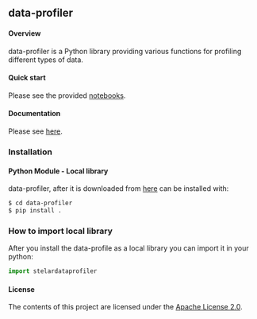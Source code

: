 
## data-profiler

#### Overview

data-profiler is a Python library providing various functions for profiling different types of data.

#### Quick start

Please see the provided [notebooks](https://github.com/stelar-eu/data-profiler/tree/main/notebooks).

#### Documentation

Please see [here](https://stelar-eu.github.io/data-profiler/).

### Installation

#### Python Module - Local library

data-profiler, after it is downloaded from [here](https://github.com/stelar-eu/data-profiler) can be installed with:

```sh
$ cd data-profiler
$ pip install .
```
### How to import local library

After you install the data-profile as a local library you can import it in your python:

```python
import stelardataprofiler
```

#### License

The contents of this project are licensed under the [Apache License 2.0](https://github.com/stelar-eu/data-profiler/blob/main/LICENSE).